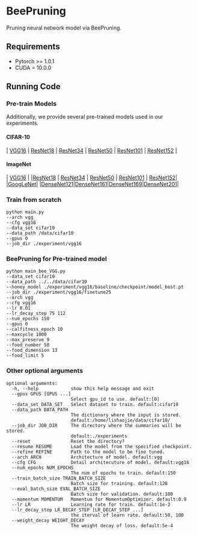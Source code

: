 # BeePruning

Pruning neural network model via BeePruning. 

## Requirements

-  Pytorch >= 1.0.1
- CUDA = 10.0.0

## Running Code

### Pre-train Models

Additionally, we provide several  pre-trained models used in our experiments.

#### CIFAR-10

| [VGG16](https://drive.google.com/open?id=1iqcLZyMTnciVLiKOHNaKbeXixK0KOzuX) | [ResNet18](https://drive.google.com/open?id=1NuzORsV2O8QfkbCV72EtKp1iZQCBAnB1) | [ResNet34](https://drive.google.com/open?id=1_P3zNbtTpery4jjAu4o43-WjlPc6ot81) | [ResNet50](https://drive.google.com/open?id=1MihR1PxF7ibhOPnnC-FAQci9KC2tVoKL) | [ResNet101](https://drive.google.com/open?id=14q3u3fYeFUHcBRKUtx_MGIjBtJxfTVRM) | [ResNet152](https://drive.google.com/open?id=1FQKqA2WrD0o0qxlhPRC1RXImppoBC91b) | 

#### ImageNet

| [VGG16](https://download.pytorch.org/models/vgg16_bn-6c64b313.pth) | 
|[ResNet18](https://download.pytorch.org/models/resnet18-5c106cde.pth) | [ResNet34](https://download.pytorch.org/models/resnet34-333f7ec4.pth) | [ResNet50](https://download.pytorch.org/models/resnet50-19c8e357.pth) | [ResNet101](https://download.pytorch.org/models/resnet101-5d3b4d8f.pth) | [ResNet152](https://download.pytorch.org/models/resnet152-b121ed2d.pth)|
|[GoogLeNet](https://download.pytorch.org/models/googlenet-1378be20.pth)|
|[DenseNet121](https://drive.google.com/open?id=1-ZZu8yGmh518F6621BvHwBZ7NV17wf-9)|[DenseNet161](https://drive.google.com/open?id=1lNWiyyeQKtsldO7iFNmQ11WLNUNH22Jr)|[DenseNet169](https://drive.google.com/open?id=10iScGCR4QY6ZkghATkEaa61-F8buW3fB)|[DenseNet201](https://drive.google.com/open?id=1DZytePACQJyXbgLX_KIUDJRHAerUo4OT)|

### Train from scratch

```shell
python main.py 
--arch vgg 
--cfg vgg16 
--data_set cifar10 
--data_path /data/cifar10
--gpus 0 
--job_dir ./experiment/vgg16
```

### BeePruning for Pre-trained model

```shell
python main_bee_VGG.py 
--data_set cifar10 
--data_path ../../data/cifar10 
--honey_model ./experiment/vgg16/baseline/checkpoint/model_best.pt
--job_dir ./experiment/vgg16/finetune25  
--arch vgg 
--cfg vgg16 
--lr 0.01
--lr_decay_step 75 112
--num_epochs 150 
--gpus 0
--calfitness_epoch 10
--maxcycle 1000
--max_preserve 9
--food_number 50
--food_dimension 13
--food_limit 5

```



### Other optional arguments

```
optional arguments:
  -h, --help            show this help message and exit
  --gpus GPUS [GPUS ...]
                        Select gpu_id to use. default:[0]
  --data_set DATA_SET   Select dataset to train. default:cifar10
  --data_path DATA_PATH
                        The dictionary where the input is stored.
                        default:/home/lishaojie/data/cifar10/
  --job_dir JOB_DIR     The directory where the summaries will be stored.
                        default:./experiments
  --reset               Reset the directory?
  --resume RESUME       Load the model from the specified checkpoint.
  --refine REFINE       Path to the model to be fine tuned.
  --arch ARCH           Architecture of model. default:vgg
  --cfg CFG             Detail architecuture of model. default:vgg16
  --num_epochs NUM_EPOCHS
                        The num of epochs to train. default:150
  --train_batch_size TRAIN_BATCH_SIZE
                        Batch size for training. default:128
  --eval_batch_size EVAL_BATCH_SIZE
                        Batch size for validation. default:100
  --momentum MOMENTUM   Momentum for MomentumOptimizer. default:0.9
  --lr LR               Learning rate for train. default:1e-2
  --lr_decay_step LR_DECAY_STEP [LR_DECAY_STEP ...]
                        the iterval of learn rate. default:50, 100
  --weight_decay WEIGHT_DECAY
                        The weight decay of loss. default:5e-4
```

